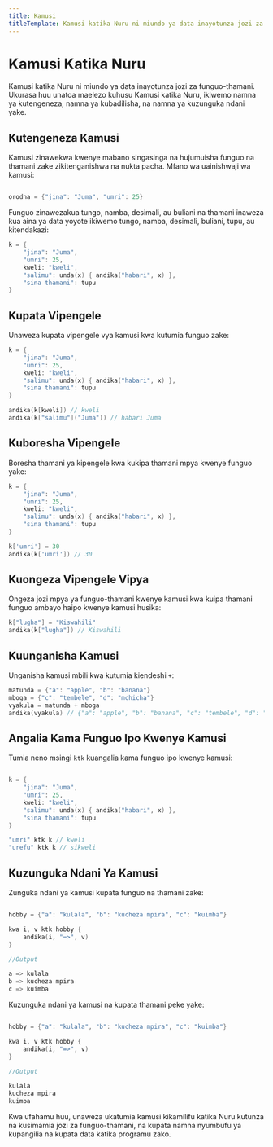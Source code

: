 ```yaml
---
title: Kamusi
titleTemplate: Kamusi katika Nuru ni miundo ya data inayotunza jozi za funguo-thamani
---
```


# Kamusi Katika Nuru

Kamusi katika Nuru ni miundo ya data inayotunza jozi za funguo-thamani. Ukurasa huu unatoa maelezo kuhusu Kamusi katika Nuru, ikiwemo namna ya kutengeneza, namna ya kubadilisha, na namna ya kuzunguka ndani yake.

## Kutengeneza Kamusi

Kamusi zinawekwa kwenye mabano singasinga na hujumuisha funguo na thamani zake zikitenganishwa na nukta pacha. Mfano wa uainishwaji wa kamusi:

```go

orodha = {"jina": "Juma", "umri": 25}
```

Funguo zinawezakua tungo, namba, desimali, au buliani na thamani inaweza kua aina ya data yoyote ikiwemo tungo, namba, desimali, buliani, tupu, au kitendakazi:

```go
k = {
    "jina": "Juma",
    "umri": 25,
    kweli: "kweli",
    "salimu": unda(x) { andika("habari", x) },
    "sina thamani": tupu
}
```

## Kupata Vipengele

Unaweza kupata vipengele vya kamusi kwa kutumia funguo zake:

```go
k = {
    "jina": "Juma",
    "umri": 25,
    kweli: "kweli",
    "salimu": unda(x) { andika("habari", x) },
    "sina thamani": tupu
}

andika(k[kweli]) // kweli
andika(k["salimu"]("Juma")) // habari Juma
```

## Kuboresha Vipengele

Boresha thamani ya kipengele kwa kukipa thamani mpya kwenye funguo yake:

```go
k = {
    "jina": "Juma",
    "umri": 25,
    kweli: "kweli",
    "salimu": unda(x) { andika("habari", x) },
    "sina thamani": tupu
}

k['umri'] = 30
andika(k['umri']) // 30
```

## Kuongeza Vipengele Vipya

Ongeza jozi mpya ya funguo-thamani kwenye kamusi kwa kuipa thamani funguo ambayo haipo kwenye kamusi husika:

```go
k["lugha"] = "Kiswahili"
andika(k["lugha"]) // Kiswahili
```

## Kuunganisha Kamusi

Unganisha kamusi mbili kwa kutumia kiendeshi `+`:

```go
matunda = {"a": "apple", "b": "banana"}
mboga = {"c": "tembele", "d": "mchicha"}
vyakula = matunda + mboga
andika(vyakula) // {"a": "apple", "b": "banana", "c": "tembele", "d": "mchicha"}
```

## Angalia Kama Funguo Ipo Kwenye Kamusi

Tumia neno msingi `ktk` kuangalia kama funguo ipo kwenye kamusi:

```go

k = {
    "jina": "Juma",
    "umri": 25,
    kweli: "kweli",
    "salimu": unda(x) { andika("habari", x) },
    "sina thamani": tupu
}

"umri" ktk k // kweli
"urefu" ktk k // sikweli
```

## Kuzunguka Ndani Ya Kamusi

Zunguka ndani ya kamusi kupata funguo na thamani zake:

```go

hobby = {"a": "kulala", "b": "kucheza mpira", "c": "kuimba"}

kwa i, v ktk hobby {
    andika(i, "=>", v)
}

//Output

a => kulala
b => kucheza mpira
c => kuimba
```

Kuzunguka ndani ya kamusi na kupata thamani peke yake:

```go

hobby = {"a": "kulala", "b": "kucheza mpira", "c": "kuimba"}

kwa i, v ktk hobby {
    andika(i, "=>", v)
}

//Output

kulala
kucheza mpira
kuimba
```

Kwa ufahamu huu, unaweza ukatumia kamusi kikamilifu katika Nuru kutunza na kusimamia jozi za funguo-thamani, na kupata namna nyumbufu ya kupangilia na kupata data katika programu zako.
